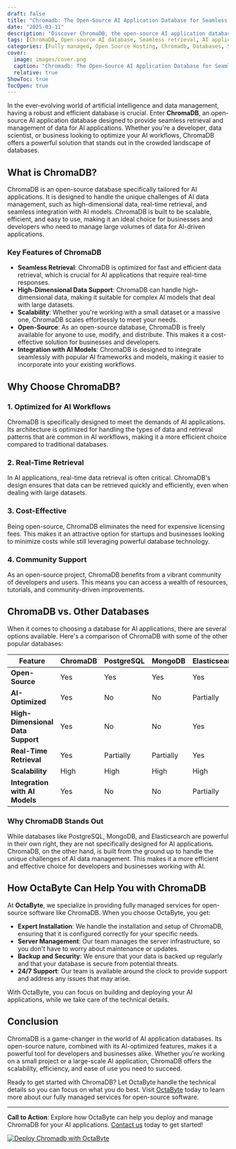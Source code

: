 ```yaml
---
draft: false
title: "Chromadb: The Open-Source AI Application Database for Seamless Retrieval"
date: "2025-03-11"
description: "Discover ChromaDB, the open-source AI application database designed for seamless retrieval. Learn how ChromaDB can revolutionize your data management and AI workflows, and why it stands out among other databases. Perfect for developers and businesses looking to optimize their AI applications."
tags: [ChromaDB, Open-source AI database, Seamless retrieval, AI application database, Data management, AI workflows, Open-source software, Managed services, OctaByte]
categories: [Fully managed, Open Source Hosting, Chromadb, Databases, Specialized Databases]
cover:
  image: images/cover.png
  caption: "Chromadb: The Open-Source AI Application Database for Seamless Retrieval"
  relative: true
ShowToc: true
TocOpen: true
---
```



In the ever-evolving world of artificial intelligence and data management, having a robust and efficient database is crucial. Enter **ChromaDB**, an open-source AI application database designed to provide seamless retrieval and management of data for AI applications. Whether you're a developer, data scientist, or business looking to optimize your AI workflows, ChromaDB offers a powerful solution that stands out in the crowded landscape of databases.

## What is ChromaDB?

ChromaDB is an open-source database specifically tailored for AI applications. It is designed to handle the unique challenges of AI data management, such as high-dimensional data, real-time retrieval, and seamless integration with AI models. ChromaDB is built to be scalable, efficient, and easy to use, making it an ideal choice for businesses and developers who need to manage large volumes of data for AI-driven applications.

### Key Features of ChromaDB

- **Seamless Retrieval**: ChromaDB is optimized for fast and efficient data retrieval, which is crucial for AI applications that require real-time responses.
- **High-Dimensional Data Support**: ChromaDB can handle high-dimensional data, making it suitable for complex AI models that deal with large datasets.
- **Scalability**: Whether you're working with a small dataset or a massive one, ChromaDB scales effortlessly to meet your needs.
- **Open-Source**: As an open-source database, ChromaDB is freely available for anyone to use, modify, and distribute. This makes it a cost-effective solution for businesses and developers.
- **Integration with AI Models**: ChromaDB is designed to integrate seamlessly with popular AI frameworks and models, making it easier to incorporate into your existing workflows.

## Why Choose ChromaDB?

### 1. **Optimized for AI Workflows**
ChromaDB is specifically designed to meet the demands of AI applications. Its architecture is optimized for handling the types of data and retrieval patterns that are common in AI workflows, making it a more efficient choice compared to traditional databases.

### 2. **Real-Time Retrieval**
In AI applications, real-time data retrieval is often critical. ChromaDB's design ensures that data can be retrieved quickly and efficiently, even when dealing with large datasets.

### 3. **Cost-Effective**
Being open-source, ChromaDB eliminates the need for expensive licensing fees. This makes it an attractive option for startups and businesses looking to minimize costs while still leveraging powerful database technology.

### 4. **Community Support**
As an open-source project, ChromaDB benefits from a vibrant community of developers and users. This means you can access a wealth of resources, tutorials, and community-driven improvements.

## ChromaDB vs. Other Databases

When it comes to choosing a database for AI applications, there are several options available. Here's a comparison of ChromaDB with some of the other popular databases:

| Feature                | ChromaDB                   | PostgreSQL                | MongoDB                   | Elasticsearch             |
|------------------------|----------------------------|---------------------------|---------------------------|---------------------------|
| **Open-Source**        | Yes                        | Yes                       | Yes                       | Yes                       |
| **AI-Optimized**       | Yes                        | No                        | No                        | Partially                 |
| **High-Dimensional Data Support** | Yes                        | No                        | No                        | Yes                       |
| **Real-Time Retrieval**| Yes                        | Partially                 | Partially                 | Yes                       |
| **Scalability**        | High                       | High                      | High                      | High                      |
| **Integration with AI Models** | Yes                        | No                        | No                        | Partially                 |

### Why ChromaDB Stands Out

While databases like PostgreSQL, MongoDB, and Elasticsearch are powerful in their own right, they are not specifically designed for AI applications. ChromaDB, on the other hand, is built from the ground up to handle the unique challenges of AI data management. This makes it a more efficient and effective choice for developers and businesses working with AI.

## How OctaByte Can Help You with ChromaDB

At **OctaByte**, we specialize in providing fully managed services for open-source software like ChromaDB. When you choose OctaByte, you get:

- **Expert Installation**: We handle the installation and setup of ChromaDB, ensuring that it is configured correctly for your specific needs.
- **Server Management**: Our team manages the server infrastructure, so you don't have to worry about maintenance or updates.
- **Backup and Security**: We ensure that your data is backed up regularly and that your database is secure from potential threats.
- **24/7 Support**: Our team is available around the clock to provide support and address any issues that may arise.

With OctaByte, you can focus on building and deploying your AI applications, while we take care of the technical details.

## Conclusion

ChromaDB is a game-changer in the world of AI application databases. Its open-source nature, combined with its AI-optimized features, makes it a powerful tool for developers and businesses alike. Whether you're working on a small project or a large-scale AI application, ChromaDB offers the scalability, efficiency, and ease of use you need to succeed.

Ready to get started with ChromaDB? Let OctaByte handle the technical details so you can focus on what you do best. Visit [OctaByte](https://octabyte.io) today to learn more about our fully managed services for open-source software.

---

**Call to Action**: Explore how OctaByte can help you deploy and manage ChromaDB for your AI applications. [Contact us](https://octabyte.io/contact) today to get started!

[![Deploy Chromadb with OctaByte](/images/deploy-on-octabyte.png)](https://octabyte.io/fully-managed-open-source-services/databases/specialized-databases/chromadb)